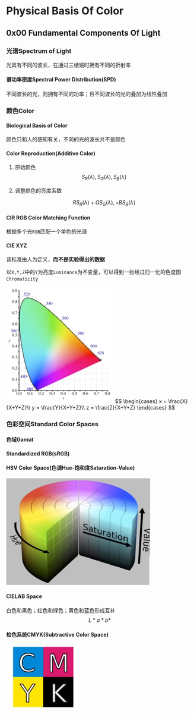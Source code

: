 # Physical Basis Of Color

## 0x00 Fundamental Components Of Light

### 光谱Spectrum of Light

光具有不同的波长，在通过三棱镜时拥有不同的折射率

#### 谱功率密度Spectral Power Distribution(SPD)

不同波长的光，则拥有不同的功率；且不同波长的光的叠加为线性叠加

### 颜色Color

#### Biological Basis of Color

颜色只和人的感知有关，不同的光的波长并不是颜色

#### Color Reproduction(Additive Color)

1. 原始颜色
   $$
   S_R(\lambda), S_G(\lambda), S_B(\lambda)
   $$
   

2. 调整颜色的亮度系数

   
   $$
   RS_R(\lambda)+GS_G(\lambda),+BS_B(\lambda)
   $$
   

#### CIR RGB Color Matching Function

根据多个光`RGB`匹配一个单色的光谱

#### CIE XYZ

该标准由人为定义，**而不是实验得出的数据**

以`X,Y,Z`中的`Y`为亮度`Luminance`为不变量，可以得到一张经过归一化的色度图`Chromaticity`

<img src="./assets/image-20241230185801918.png" alt="image-20241230185801918" style="zoom: 50%;" />
$$
\begin{cases}
x = \frac{X}{X+Y+Z}\\
y = \frac{Y}{X+Y+Z}\\
z = \frac{Z}{X+Y+Z}
\end{cases}
$$


### 色彩空间Standard Color Spaces

#### 色域Gamut

#### Standardized RGB(sRGB)

#### HSV Color Space(色调Hue-饱和度Saturation-Value)

<img src="./assets/image-20241230185943939.png" alt="image-20241230185943939" style="zoom:50%;" />



#### CIELAB Space

白色和黑色；红色和绿色；黄色和蓝色形成互补
$$
L*a*b*
$$


#### 检色系统CMYK(Subtractive Color Space)

<img src="./assets/image-20241230190858443.png" alt="image-20241230190858443" style="zoom:50%;" />